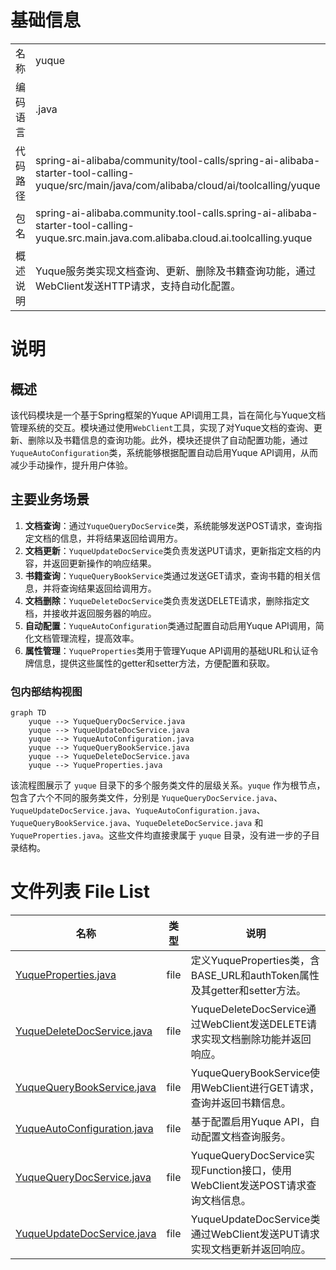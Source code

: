 # 基础信息

|      |      |
|------|------|
| 名称 | yuque |
| 编码语言 | .java |
| 代码路径 | spring-ai-alibaba/community/tool-calls/spring-ai-alibaba-starter-tool-calling-yuque/src/main/java/com/alibaba/cloud/ai/toolcalling/yuque |
| 包名 | spring-ai-alibaba.community.tool-calls.spring-ai-alibaba-starter-tool-calling-yuque.src.main.java.com.alibaba.cloud.ai.toolcalling.yuque |
| 概述说明 | Yuque服务类实现文档查询、更新、删除及书籍查询功能，通过WebClient发送HTTP请求，支持自动化配置。 |

# 说明

## 概述
该代码模块是一个基于Spring框架的Yuque API调用工具，旨在简化与Yuque文档管理系统的交互。模块通过使用`WebClient`工具，实现了对Yuque文档的查询、更新、删除以及书籍信息的查询功能。此外，模块还提供了自动配置功能，通过`YuqueAutoConfiguration`类，系统能够根据配置自动启用Yuque API调用，从而减少手动操作，提升用户体验。

## 主要业务场景
1. **文档查询**：通过`YuqueQueryDocService`类，系统能够发送POST请求，查询指定文档的信息，并将结果返回给调用方。
2. **文档更新**：`YuqueUpdateDocService`类负责发送PUT请求，更新指定文档的内容，并返回更新操作的响应结果。
3. **书籍查询**：`YuqueQueryBookService`类通过发送GET请求，查询书籍的相关信息，并将查询结果返回给调用方。
4. **文档删除**：`YuqueDeleteDocService`类负责发送DELETE请求，删除指定文档，并接收并返回服务器的响应。
5. **自动配置**：`YuqueAutoConfiguration`类通过配置自动启用Yuque API调用，简化文档管理流程，提高效率。
6. **属性管理**：`YuqueProperties`类用于管理Yuque API调用的基础URL和认证令牌信息，提供这些属性的getter和setter方法，方便配置和获取。


### 包内部结构视图

```mermaid
graph TD
    yuque --> YuqueQueryDocService.java
    yuque --> YuqueUpdateDocService.java
    yuque --> YuqueAutoConfiguration.java
    yuque --> YuqueQueryBookService.java
    yuque --> YuqueDeleteDocService.java
    yuque --> YuqueProperties.java
```

该流程图展示了 `yuque` 目录下的多个服务类文件的层级关系。`yuque` 作为根节点，包含了六个不同的服务类文件，分别是 `YuqueQueryDocService.java`、`YuqueUpdateDocService.java`、`YuqueAutoConfiguration.java`、`YuqueQueryBookService.java`、`YuqueDeleteDocService.java` 和 `YuqueProperties.java`。这些文件均直接隶属于 `yuque` 目录，没有进一步的子目录结构。

# 文件列表 File List

| 名称   | 类型  | 说明 |
|-------|------|-------------|
| [YuqueProperties.java](YuqueProperties.md) | file | 定义YuqueProperties类，含BASE_URL和authToken属性及其getter和setter方法。 |
| [YuqueDeleteDocService.java](YuqueDeleteDocService.md) | file | YuqueDeleteDocService通过WebClient发送DELETE请求实现文档删除功能并返回响应。 |
| [YuqueQueryBookService.java](YuqueQueryBookService.md) | file | YuqueQueryBookService使用WebClient进行GET请求，查询并返回书籍信息。 |
| [YuqueAutoConfiguration.java](YuqueAutoConfiguration.md) | file | 基于配置启用Yuque API，自动配置文档查询服务。 |
| [YuqueQueryDocService.java](YuqueQueryDocService.md) | file | YuqueQueryDocService实现Function接口，使用WebClient发送POST请求查询文档信息。 |
| [YuqueUpdateDocService.java](YuqueUpdateDocService.md) | file | YuqueUpdateDocService类通过WebClient发送PUT请求实现文档更新并返回响应。 |


